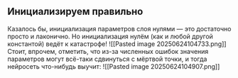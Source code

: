 
## Инициализируем правильно
Казалось бы, инициализация параметров слоя нулями — это достаточно просто и лаконично. Но инициализация нулём (как и любой другой константой) ведёт к катастрофе! ![[Pasted image 20250624104733.png]]
Стоит, впрочем, отметить, что из-за численных ошибок значения параметров могут всё-таки сдвинуться с мёртвой точки, и тогда нейросеть что-нибудь выучит: ![[Pasted image 20250624104907.png]]
